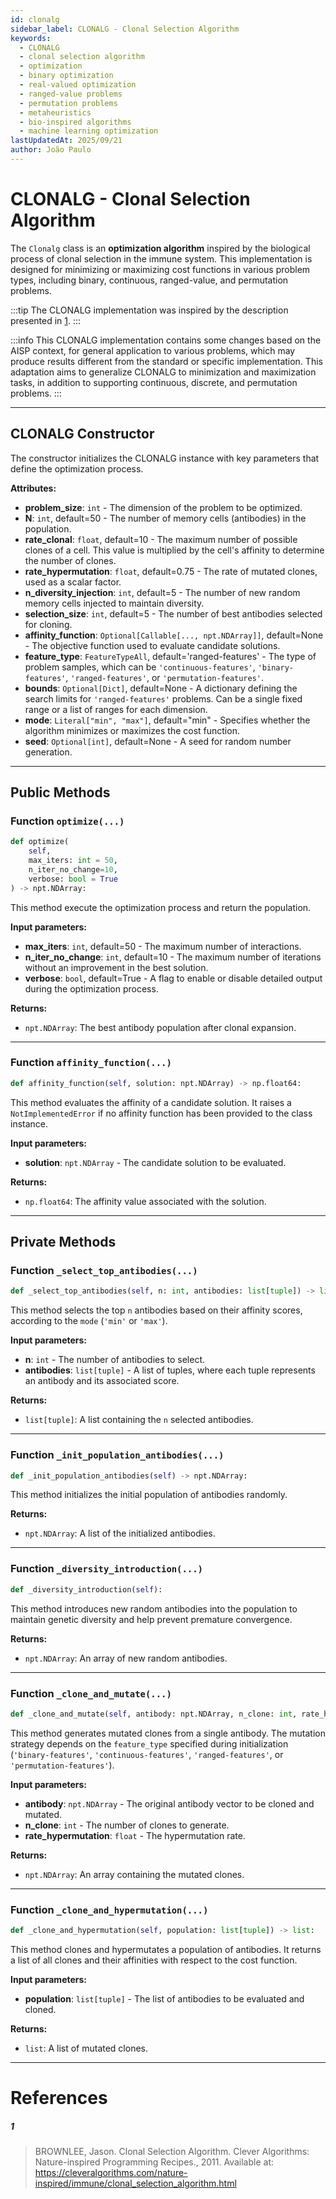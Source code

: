 ```yaml
---
id: clonalg
sidebar_label: CLONALG - Clonal Selection Algorithm
keywords:
  - CLONALG
  - clonal selection algorithm
  - optimization
  - binary optimization
  - real-valued optimization
  - ranged-value problems
  - permutation problems
  - metaheuristics
  - bio-inspired algorithms
  - machine learning optimization
lastUpdatedAt: 2025/09/21
author: João Paulo
---
```


# CLONALG - Clonal Selection Algorithm

The `Clonalg` class is an **optimization algorithm** inspired by the biological process of clonal selection in the immune system. This implementation is designed for minimizing or maximizing cost functions in various problem types, including binary, continuous, ranged-value, and permutation problems.

:::tip
The CLONALG implementation was inspired by the description presented in [1](#1).
:::

:::info
This CLONALG implementation contains some changes based on the AISP context, for general
application to various problems, which may produce results different from the standard or
specific implementation. This adaptation aims to generalize CLONALG to minimization and
maximization tasks, in addition to supporting continuous, discrete, and permutation problems.
:::


---

## CLONALG Constructor

The constructor initializes the CLONALG instance with key parameters that define the optimization process.

**Attributes:**

* **problem_size**: `int` - The dimension of the problem to be optimized.
* **N**: `int`, default=50 - The number of memory cells (antibodies) in the population.
* **rate_clonal**: `float`, default=10 - The maximum number of possible clones of a cell. This value is multiplied by the cell's affinity to determine the number of clones.
* **rate_hypermutation**: `float`, default=0.75 - The rate of mutated clones, used as a scalar factor.
* **n_diversity_injection**: `int`, default=5 - The number of new random memory cells injected to maintain diversity.
* **selection_size**: `int`, default=5 - The number of best antibodies selected for cloning.
* **affinity_function**: `Optional[Callable[..., npt.NDArray]]`, default=None - The objective function used to evaluate candidate solutions.
* **feature_type**: `FeatureTypeAll`, default='ranged-features' - The type of problem samples, which can be `'continuous-features'`, `'binary-features'`, `'ranged-features'`, or `'permutation-features'`.
* **bounds**: `Optional[Dict]`, default=None - A dictionary defining the search limits for `'ranged-features'` problems. Can be a single fixed range or a list of ranges for each dimension.
* **mode**: `Literal["min", "max"]`, default="min" - Specifies whether the algorithm minimizes or maximizes the cost function.
* **seed**: `Optional[int]`, default=None - A seed for random number generation.

---

## Public Methods

### Function `optimize(...)`

```python
def optimize(
    self,
    max_iters: int = 50,
    n_iter_no_change=10, 
    verbose: bool = True
) -> npt.NDArray:
```

This method execute the optimization process and return the population.

**Input parameters:**
* **max_iters**: `int`, default=50 - The maximum number of interactions.
* **n_iter_no_change**: `int`, default=10 - The maximum number of iterations without an improvement in the best solution.
* **verbose**: `bool`, default=True - A flag to enable or disable detailed output during the optimization process.

**Returns:**
* `npt.NDArray`: The best antibody population after clonal expansion.

---

### Function `affinity_function(...)`

```python
def affinity_function(self, solution: npt.NDArray) -> np.float64:
```

This method evaluates the affinity of a candidate solution. It raises a `NotImplementedError` if no affinity function has been provided to the class instance.

**Input parameters:**
* **solution**: `npt.NDArray` - The candidate solution to be evaluated.

**Returns:**
* `np.float64`: The affinity value associated with the solution.

---

## Private Methods

### Function `_select_top_antibodies(...)`

```python
def _select_top_antibodies(self, n: int, antibodies: list[tuple]) -> list[tuple]:
```

This method selects the top `n` antibodies based on their affinity scores, according to the `mode` (`'min'` or `'max'`).

**Input parameters:**
* **n**: `int` - The number of antibodies to select.
* **antibodies**: `list[tuple]` - A list of tuples, where each tuple represents an antibody and its associated score.

**Returns:**
* `list[tuple]`: A list containing the `n` selected antibodies.

---

### Function `_init_population_antibodies(...)`

```python
def _init_population_antibodies(self) -> npt.NDArray:
```

This method initializes the initial population of antibodies randomly.

**Returns:**
* `npt.NDArray`: A list of the initialized antibodies.

---

### Function `_diversity_introduction(...)`

```python
def _diversity_introduction(self):
```

This method introduces new random antibodies into the population to maintain genetic diversity and help prevent premature convergence.

**Returns:**
* `npt.NDArray`: An array of new random antibodies.

---

### Function `_clone_and_mutate(...)`

```python
def _clone_and_mutate(self, antibody: npt.NDArray, n_clone: int, rate_hypermutation: float) -> npt.NDArray:
```

This method generates mutated clones from a single antibody. The mutation strategy depends on the `feature_type` specified during initialization (`'binary-features'`, `'continuous-features'`, `'ranged-features'`, or `'permutation-features'`).

**Input parameters:**
* **antibody**: `npt.NDArray` - The original antibody vector to be cloned and mutated.
* **n_clone**: `int` - The number of clones to generate.
* **rate_hypermutation**: `float` - The hypermutation rate.

**Returns:**

  * `npt.NDArray`: An array containing the mutated clones.

---

### Function `_clone_and_hypermutation(...)`

```python
def _clone_and_hypermutation(self, population: list[tuple]) -> list:
```

This method clones and hypermutates a population of antibodies. It returns a list of all clones and their affinities with respect to the cost function.

**Input parameters:**
* **population**: `list[tuple]` - The list of antibodies to be evaluated and cloned.

**Returns:**
* `list`: A list of mutated clones.


---


# References

##### 1
> BROWNLEE, Jason. Clonal Selection Algorithm. Clever Algorithms: Nature-inspired Programming Recipes., 2011. Available at: https://cleveralgorithms.com/nature-inspired/immune/clonal_selection_algorithm.html